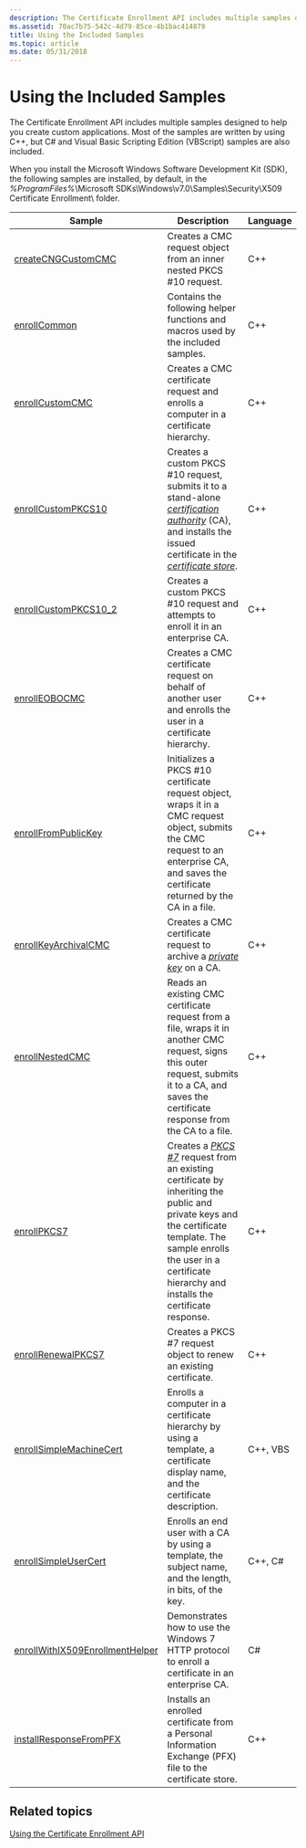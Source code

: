 ```yaml
---
description: The Certificate Enrollment API includes multiple samples designed to help you create custom applications. Most of the samples are written by using C++, but C# and Visual Basic Scripting Edition (VBScript) samples are also included.
ms.assetid: 70ac7b75-542c-4d79-85ce-4b1bac414879
title: Using the Included Samples
ms.topic: article
ms.date: 05/31/2018
---
```


# Using the Included Samples

The Certificate Enrollment API includes multiple samples designed to help you create custom applications. Most of the samples are written by using C++, but C# and Visual Basic Scripting Edition (VBScript) samples are also included.

When you install the Microsoft Windows Software Development Kit (SDK), the following samples are installed, by default, in the *%ProgramFiles%*\\Microsoft SDKs\\Windows\\v7.0\\Samples\\Security\\X509 Certificate Enrollment\\ folder.



| Sample                                                                 | Description                                                                                                                                                                                                                                                                                                                                                | Language            |
|------------------------------------------------------------------------|------------------------------------------------------------------------------------------------------------------------------------------------------------------------------------------------------------------------------------------------------------------------------------------------------------------------------------------------------------|---------------------|
| [createCNGCustomCMC](createcngcustomcmc.md)                           | Creates a CMC request object from an inner nested PKCS \#10 request.<br/>                                                                                                                                                                                                                                                                            | C++<br/>      |
| [enrollCommon](enrollcommon.md)                                       | Contains the following helper functions and macros used by the included samples.<br/>                                                                                                                                                                                                                                                                | C++<br/>      |
| [enrollCustomCMC](enrollcustomcmc.md)                                 | Creates a CMC certificate request and enrolls a computer in a certificate hierarchy.<br/>                                                                                                                                                                                                                                                            | C++<br/>      |
| [enrollCustomPKCS10](enrollcustompkcs10.md)                           | Creates a custom PKCS \#10 request, submits it to a stand-alone [*certification authority*](/windows/desktop/SecGloss/c-gly) (CA), and installs the issued certificate in the [*certificate store*](/windows/desktop/SecGloss/c-gly).<br/> | C++<br/>      |
| [enrollCustomPKCS10\_2](enrollcustompkcs10-2.md)                      | Creates a custom PKCS \#10 request and attempts to enroll it in an enterprise CA.<br/>                                                                                                                                                                                                                                                               | C++<br/>      |
| [enrollEOBOCMC](enrolleobocmc.md)                                     | Creates a CMC certificate request on behalf of another user and enrolls the user in a certificate hierarchy.<br/>                                                                                                                                                                                                                                    | C++<br/>      |
| [enrollFromPublicKey](enrollfrompublickey.md)                         | Initializes a PKCS \#10 certificate request object, wraps it in a CMC request object, submits the CMC request to an enterprise CA, and saves the certificate returned by the CA in a file.<br/>                                                                                                                                                      | C++<br/>      |
| [enrollKeyArchivalCMC](enrollkeyarchivalcmc.md)                       | Creates a CMC certificate request to archive a [*private key*](/windows/desktop/SecGloss/p-gly) on a CA.<br/>                                                                                                                                                                                                     | C++<br/>      |
| [enrollNestedCMC](enrollnestedcmc.md)                                 | Reads an existing CMC certificate request from a file, wraps it in another CMC request, signs this outer request, submits it to a CA, and saves the certificate response from the CA to a file.<br/>                                                                                                                                                 | C++<br/>      |
| [enrollPKCS7](enrollpkcs7.md)                                         | Creates a [*PKCS \#7*](/windows/desktop/SecGloss/p-gly) request from an existing certificate by inheriting the public and private keys and the certificate template. The sample enrolls the user in a certificate hierarchy and installs the certificate response.<br/>                                   | C++<br/>      |
| [enrollRenewalPKCS7](enrollrenewalpkcs7.md)                           | Creates a PKCS \#7 request object to renew an existing certificate.<br/>                                                                                                                                                                                                                                                                             | C++<br/>      |
| [enrollSimpleMachineCert](enrollsimplemachinecert.md)                 | Enrolls a computer in a certificate hierarchy by using a template, a certificate display name, and the certificate description.<br/>                                                                                                                                                                                                                 | C++, VBS<br/> |
| [enrollSimpleUserCert](enrollsimpleusercert.md)                       | Enrolls an end user with a CA by using a template, the subject name, and the length, in bits, of the key.<br/>                                                                                                                                                                                                                                       | C++, C#<br/> |
| [enrollWithIX509EnrollmentHelper](enrollwithix509enrollmenthelper.md) | Demonstrates how to use the Windows 7 HTTP protocol to enroll a certificate in an enterprise CA.<br/>                                                                                                                                                                                                                                                | C#<br/>      |
| [installResponseFromPFX](installresponsefrompfx.md)                   | Installs an enrolled certificate from a Personal Information Exchange (PFX) file to the certificate store.<br/>                                                                                                                                                                                                                                      | C++<br/>      |



 

## Related topics

<dl> <dt>

[Using the Certificate Enrollment API](about-the-certificate-enrollment-api.md)
</dt> </dl>

 

